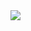 <img src="https://github.com/musauyumaz/CSharp/blob/main/Gen%C3%A7ay%20Y%C4%B1ld%C4%B1z/A%E2%80%99dan%20Z%E2%80%99ye%20Temel%20C%23%2010%20Programlama%20E%C4%9Fitimi/77)%20T%C3%BCr%20D%C3%B6n%C3%BC%C5%9F%C3%BCm%C3%BC%20Nedir%20Neden%20Verilerin%20T%C3%BCrlerini%20De%C4%9Fi%C5%9FtirmekD%C3%B6n%C3%BC%C5%9Ft%C3%BCrmek%20%C4%B0steriz/gorsel1-28-1536x891.jpg" width="auto">
